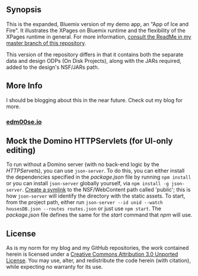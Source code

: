 ## Synopsis
This is the expanded, Bluemix version of my demo app, an "App of Ice and Fire". It illustrates the XPages on Bluemix runtime and the flexibility of the XPages runtime in general. For more information, [consult the ReadMe in my master branch of this repository](//github.com/edm00se/AnAppOfIceAndFire/tree/master).

This version of the repository differs in that it contains both the separate data and design ODPs (On Disk Projects), along with the JARs required, added to the design's NSF/JARs path.

## More Info
I should be blogging about this in the near future. Check out my blog for more.

### [edm00se.io](https://edm00se.io/)

## Mock the Domino HTTPServlets (for UI-only editing)
To run without a Domino server (with no back-end logic by the *HTTPServet*s), you can use `json-server`. To do this, you can either install the dependencies specified in the _package.json_ file by running `npm install` or you can install `json-server` globally yourself, via `npm install -g json-server`. [Create a symlink](//www.howtogeek.com/howto/16226/complete-guide-to-symbolic-links-symlinks-on-windows-or-linux/) to the NSF/WebContent path called 'public'; this is how `json-server` will identify the directory with the static assets. To start, from the project path, either run `json-server --id unid --watch housesDB.json --routes routes.json` or just use `npm start`. The _package.json_ file defines the same for the _start_ command that _npm_ will use.

## License
As is my norm for my blog and my GitHub repositories, the work contained herein is licensed under a <a href="//creativecommons.org/licenses/by/3.0/">Creative Commons Attribution 3.0 Unported License</a>. You may use, alter, and redistribute the code herein (with citation), while expecting no warranty for its use.
